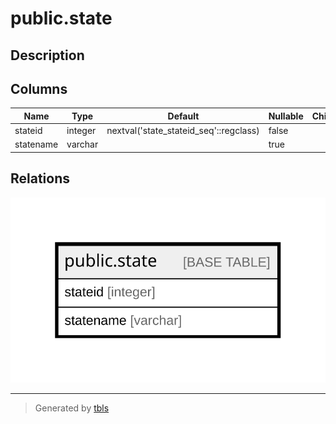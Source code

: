 # public.state

## Description

## Columns

| Name | Type | Default | Nullable | Children | Parents | Comment |
| ---- | ---- | ------- | -------- | -------- | ------- | ------- |
| stateid | integer | nextval('state_stateid_seq'::regclass) | false |  |  |  |
| statename | varchar |  | true |  |  |  |

## Relations

![er](public.state.svg)

---

> Generated by [tbls](https://github.com/k1LoW/tbls)
